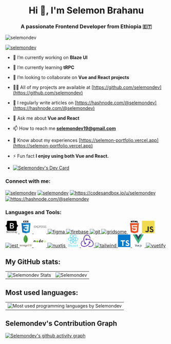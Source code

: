 <h1 align="center">Hi 👋, I'm Selemon Brahanu</h1>
<h3 align="center">A passionate Frontend Developer from Ethiopia 🇪🇹</h3>

<p align="left"> <img src="https://komarev.com/ghpvc/?username=selemondev&label=Profile%20views&color=0e75b6&style=flat" alt="selemondev" /> </p>

<p align="left"> <a href="https://twitter.com/selemondev" target="blank"><img src="https://img.shields.io/twitter/follow/selemondev?logo=twitter&style=for-the-badge" alt="selemondev" /></a> </p>

- 🔭 I’m currently working on **Blaze UI**

- 🌱 I’m currently learning **tRPC**

- 👯 I’m looking to collaborate on **Vue and React projects**

- 👨‍💻 All of my projects are available at [https://github.com/selemondev](https://github.com/selemondev)

- 📝 I regularly write articles on [https://hashnode.com/@selemondev](https://hashnode.com/@selemondev)

- 💬 Ask me about **Vue and React**

- 📫 How to reach me **selemondev19@gmail.com**

- 📄 Know about my experiences [https://selemon-portfolio.vercel.app](https://selemon-portfolio.vercel.app)

- ⚡ Fun fact **I enjoy using both Vue and React.**
- <a href="https://app.daily.dev/selemondev"><img src="https://api.daily.dev/devcards/34298076f8474761ab36ae0ff73388ad.png?r=t4a" width="400" alt="Selemondev's Dev Card"/></a>

<h3 align="left">Connect with me:</h3>
<p align="left">
<a href="https://twitter.com/selemondev" target="blank"><img align="center" src="https://raw.githubusercontent.com/rahuldkjain/github-profile-readme-generator/master/src/images/icons/Social/twitter.svg" alt="selemondev" height="30" width="40" /></a>
<a href="https://linkedin.com/in/selemondev" target="blank"><img align="center" src="https://raw.githubusercontent.com/rahuldkjain/github-profile-readme-generator/master/src/images/icons/Social/linked-in-alt.svg" alt="selemondev" height="30" width="40" /></a>
<a href="https://codesandbox.com/https://codesandbox.io/u/selemondev" target="blank"><img align="center" src="https://raw.githubusercontent.com/rahuldkjain/github-profile-readme-generator/master/src/images/icons/Social/codesandbox.svg" alt="https://codesandbox.io/u/selemondev" height="30" width="40" /></a>
<a href="https://hashnode.com/https://hashnode.com/@selemondev" target="blank"><img align="center" src="https://raw.githubusercontent.com/rahuldkjain/github-profile-readme-generator/master/src/images/icons/Social/hashnode.svg" alt="https://hashnode.com/@selemondev" height="30" width="40" /></a>
</p>

<h3 align="left">Languages and Tools:</h3>
<p align="left"> <a href="https://getbootstrap.com" target="_blank" rel="noreferrer"> <img src="https://raw.githubusercontent.com/devicons/devicon/master/icons/bootstrap/bootstrap-plain-wordmark.svg" alt="bootstrap" width="40" height="40"/> </a> <a href="https://www.w3schools.com/css/" target="_blank" rel="noreferrer"> <img src="https://raw.githubusercontent.com/devicons/devicon/master/icons/css3/css3-original-wordmark.svg" alt="css3" width="40" height="40"/> </a> <a href="https://expressjs.com" target="_blank" rel="noreferrer"> <img src="https://raw.githubusercontent.com/devicons/devicon/master/icons/express/express-original-wordmark.svg" alt="express" width="40" height="40"/> </a> <a href="https://www.figma.com/" target="_blank" rel="noreferrer"> <img src="https://www.vectorlogo.zone/logos/figma/figma-icon.svg" alt="figma" width="40" height="40"/> </a> <a href="https://firebase.google.com/" target="_blank" rel="noreferrer"> <img src="https://www.vectorlogo.zone/logos/firebase/firebase-icon.svg" alt="firebase" width="40" height="40"/> </a> <a href="https://git-scm.com/" target="_blank" rel="noreferrer"> <img src="https://www.vectorlogo.zone/logos/git-scm/git-scm-icon.svg" alt="git" width="40" height="40"/> </a> <a href="https://gridsome.org/" target="_blank" rel="noreferrer"> <img src="https://www.vectorlogo.zone/logos/gridsome/gridsome-icon.svg" alt="gridsome" width="40" height="40"/> </a> <a href="https://www.w3.org/html/" target="_blank" rel="noreferrer"> <img src="https://raw.githubusercontent.com/devicons/devicon/master/icons/html5/html5-original-wordmark.svg" alt="html5" width="40" height="40"/> </a> <a href="https://developer.mozilla.org/en-US/docs/Web/JavaScript" target="_blank" rel="noreferrer"> <img src="https://raw.githubusercontent.com/devicons/devicon/master/icons/javascript/javascript-original.svg" alt="javascript" width="40" height="40"/> </a> <a href="https://jestjs.io" target="_blank" rel="noreferrer"> <img src="https://www.vectorlogo.zone/logos/jestjsio/jestjsio-icon.svg" alt="jest" width="40" height="40"/> </a> <a href="https://www.mongodb.com/" target="_blank" rel="noreferrer"> <img src="https://raw.githubusercontent.com/devicons/devicon/master/icons/mongodb/mongodb-original-wordmark.svg" alt="mongodb" width="40" height="40"/> </a> <a href="https://nodejs.org" target="_blank" rel="noreferrer"> <img src="https://raw.githubusercontent.com/devicons/devicon/master/icons/nodejs/nodejs-original-wordmark.svg" alt="nodejs" width="40" height="40"/> </a> <a href="https://nuxtjs.org/" target="_blank" rel="noreferrer"> <img src="https://www.vectorlogo.zone/logos/nuxtjs/nuxtjs-icon.svg" alt="nuxtjs" width="40" height="40"/> </a> <a href="https://reactjs.org/" target="_blank" rel="noreferrer"> <img src="https://raw.githubusercontent.com/devicons/devicon/master/icons/react/react-original-wordmark.svg" alt="react" width="40" height="40"/> </a> <a href="https://redux.js.org" target="_blank" rel="noreferrer"> <img src="https://raw.githubusercontent.com/devicons/devicon/master/icons/redux/redux-original.svg" alt="redux" width="40" height="40"/> </a> <a href="https://tailwindcss.com/" target="_blank" rel="noreferrer"> <img src="https://www.vectorlogo.zone/logos/tailwindcss/tailwindcss-icon.svg" alt="tailwind" width="40" height="40"/> </a> <a href="https://www.typescriptlang.org/" target="_blank" rel="noreferrer"> <img src="https://raw.githubusercontent.com/devicons/devicon/master/icons/typescript/typescript-original.svg" alt="typescript" width="40" height="40"/> </a> <a href="https://vuejs.org/" target="_blank" rel="noreferrer"> <img src="https://raw.githubusercontent.com/devicons/devicon/master/icons/vuejs/vuejs-original-wordmark.svg" alt="vuejs" width="40" height="40"/> </a> <a href="https://vuetifyjs.com/en/" target="_blank" rel="noreferrer"> <img src="https://bestofjs.org/logos/vuetify.svg" alt="vuetify" width="40" height="40"/> </a> </p>

## My GitHub stats:

<table>
  <tr>
    <td>
       <img src="https://github-readme-stats.vercel.app/api?username=selemondev&theme=light&show_icons=true" alt="Selemondev Stats" />
    </td>
    <td>
       <img src="http://github-readme-streak-stats.herokuapp.com/?user=selemondev&theme=light" alt="Selemondev" />
    </td>
  </tr>
</table>

## Most used languages:

<table>
  <tr>
    <td>
       <img src="https://github-readme-stats.vercel.app/api/top-langs/?username=selemondev&layout=compact" alt="Most used programming languages by Selemondev" />
    </td>
  </tr>
</table>

## Selemondev's Contribution Graph

[![Selemondev's github activity graph](https://activity-graph.herokuapp.com/graph?username=selemondev&theme=xcode)](https://github.com/selemondev)

<!--<p align = "center">
  <img src = "https://github-readme-stats.vercel.app/api?username=selemondev&show_icons=true&theme=radical&line_height=27">
  <img src = "https://github-readme-stats.vercel.app/api/top-langs/?username=selemondev&theme=radical">
</p> -->
<!-- <p align = "center">
<img width="50%" src="https://github-readme-streak-stats.herokuapp.com/?user=selemondev&show_icons=true&locale=en&layout=compact&theme=radical&line_height=0" />
</p> -->

